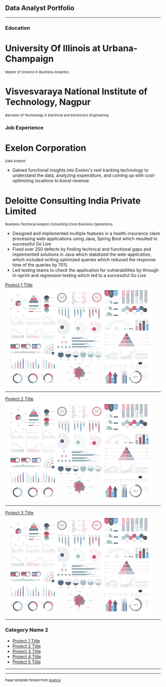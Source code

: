 ## Data Analyst Portfolio

---

### Education

<h1>University Of Illinois at Urbana-Champaign</h1>
<p style="font-size:11px">Master of Science in Business Analytics </p>

<h1>Visvesvaraya National Institute of Technology, Nagpur</h1>
<p style="font-size:11px">Bachelor of Technology in Electrical and Electronics Engineering </p>

### Job Experience

<h1>Exelon Corporation</h1>
<p style="font-size:11px">Data Analyst </p>
<ul>
  <li>Gained functional insights into Exelon's reel tracking technology to understand the data, analyzing expenditure, and coming up with cost-optimizing locations to boost revenue</li>
</ul>

<h1>Deloitte Consulting India Private Limited</h1>
<p style="font-size:11px">Business Technical Analyst-Consulting (Core Business Operations) </p>
<ul>
  <li>Designed and implemented multiple features in a health-insurance claim processing web-applications using Java, Spring Boot which resulted in successful Go Live </li>
  <li>Fixed over 250 defects by finding technical and functional gaps and implemented solutions in Java which stabilized the web-application, which included writing optimized queries which reduced the response time of the queries  by 70% </li>
  <li>Led testing teams to check the application for vulnerabilities by through in-sprint and regression testing which led to a successful Go Live </li>
</ul>


[Project 1 Title](/sample_page)
<img src="dummy_thumbnail.jpg?raw=true"/>

---
[Project 2 Title](/sample_presentation.pdf)
<img src="dummy_thumbnail.jpg?raw=true"/>

---
[Project 3 Title](https://www.linkedin.com/in/nikhilreddysatti/)
<img src="dummy_thumbnail.jpg?raw=true"/>

---

### Category Name 2

- [Project 1 Title](http://example.com/)
- [Project 2 Title](http://example.com/)
- [Project 3 Title](https://www.linkedin.com/in/nikhilreddysatti/)
- [Project 4 Title](http://example.com/)
- [Project 5 Title](http://example.com/)

---




---
<p style="font-size:11px">Page template forked from <a href="https://github.com/evanca/quick-portfolio">evanca</a></p>
<!-- Remove above link if you don't want to attibute -->
